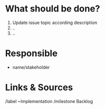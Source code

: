 # What should be done?

1. Update issue topic according description
2. ..
3. ..

# Responsible

* name/stakeholder

# Links & Sources


/label ~Implementation
/milestone Backlog
